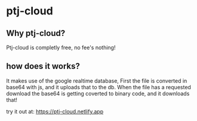 # ptj-cloud
## Why ptj-cloud?
Ptj-cloud is completly free, no fee's nothing!
## how does it works?
It makes use of the google realtime database, 
First the file is converted in base64 with js, and it uploads that to the db.
When the file has a requested download the base64 is getting coverted to binary code, and it downloads that!

try it out at: https://ptj-cloud.netlify.app
